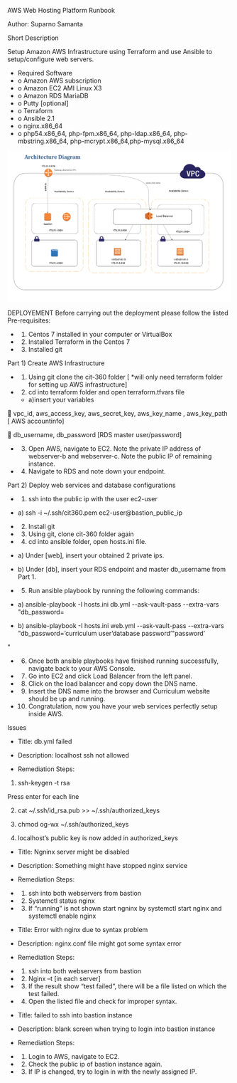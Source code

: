 AWS Web Hosting Platform Runbook 

Author: Suparno Samanta

 Short Description

 Setup Amazon AWS Infrastructure using Terraform and use Ansible to setup/configure web servers.
 
- Required Software
- o  Amazon AWS subscription
- o  Amazon EC2 AMI Linux  X3
- o  Amazon RDS MariaDB
- o  Putty [optional]
- o  Terraform
- o  Ansible 2.1
- o  nginx.x86_64
- o  php54.x86_64,  php-fpm.x86_64, php-ldap.x86_64, php-mbstring.x86_64, php-mcrypt.x86_64,php-mysql.x86_64


![Alt text](/img/mydiagram1.jpg?raw=true "Optional Title")

DEPLOYEMENT
Before carrying out the deployment please follow the listed Pre-requisites:

- 1)  Centos 7 installed in your computer or VirtualBox
- 2)  Installed Terraform in the Centos 7
- 3)  Installed git

Part 1) Create AWS Infrastructure

- 1)  Using git clone the cit-360 folder [ *will only need terraform folder for setting up AWS infrastructure]
- 2)  cd into terraform folder and open terraform.tfvars file
   - a)insert your variables

     vpc_id, aws_access_key, aws_secret_key, aws_key_name , aws_key_path [ AWS accountinfo]

      db_username, db_password [RDS master user/password]

- 3)  Open AWS, navigate to EC2. Note the private IP address of webserver-b and webserver-c. Note the public IP of remaining instance.

- 4)  Navigate to RDS and note down your endpoint.

 Part 2) Deploy web services and database configurations

- 1)  ssh into the public ip with the user ec2-user

- a)  ssh -i  ~/.ssh/cit360.pem  ec2-user@bastion_public_ip

- 2)  Install git

- 3)  Using git, clone cit-360 folder again

- 4)  cd into ansible folder, open hosts.ini file.

- a)  Under [web], insert your obtained 2 private ips.

- b)  Under [db], insert your RDS endpoint and master db_username from Part 1.

- 5)  Run ansible playbook by running the following commands:

- a)  ansible-playbook -I hosts.ini db.yml  --ask-vault-pass --extra-vars "db_password=

- b)  ansible-playbook -I hosts.ini web.yml  --ask-vault-pass --extra-vars "db_password=’curriculum user’database password’"password’

"

- 6)  Once both ansible playbooks have finished running successfully, navigate back to your AWS Console.

- 7)  Go into EC2 and click Load Balancer from the left panel.

- 8)  Click on the load balancer and copy down the DNS name.

- 9)  Insert the DNS name into the browser and Curriculum website should be up and running.

- 10) Congratulation, now you have your web services perfectly setup inside AWS.

 Issues

- Title: db.yml failed

- Description: localhost ssh not allowed

- Remediation Steps:

1. ssh-keygen -t rsa

Press enter for each line

2. cat ~/.ssh/id_rsa.pub >> ~/.ssh/authorized_keys

3. chmod og-wx ~/.ssh/authorized_keys

4) localhost’s public key is now added in authorized_keys

- Title: Ngninx server might be disabled

- Description: Something might have stopped nginx service

- Remediation Steps:

- 1)  ssh into both webservers from bastion

- 2)  Systemctl status nginx

- 3)  If “running” is not shown start ngninx by systemctl start nginx and systemctl enable nginx

- Title: Error with nginx due to syntax problem

- Description: nginx.conf file might got some syntax error

- Remediation Steps:

- 1)  ssh into both webservers from bastion

- 2)  Nginx –t [in each server]

- 3)  If the result show “test failed”, there will be a file listed on which the test failed.

- 4)  Open the listed file and check for improper syntax.

- Title: failed to ssh into bastion instance

- Description: blank screen when trying to login into bastion instance

- Remediation Steps:

- 1)  Login to AWS, navigate to EC2.

- 2)  Check the public ip of bastion instance again.

- 3)  If IP is changed, try to login in with the newly assigned IP.

